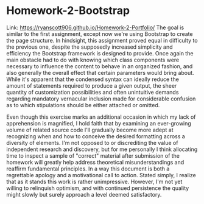 # Homework-2-Bootstrap
Link: https://ryanscott906.github.io/Homework-2-Portfolio/
The goal is similar to the first assignment, except now we're using Bootstrap to create the page structure. In hindsight, this assignment proved equal in difficulty to the previous one, despite the supposedly increased simplicity and efficiency the Bootstrap framework is designed to provide. Once again the main obstacle had to do with knowing which class components were necessary to influence the content to behave in an organized fashion, and also generally the overall effect that certain parameters would bring about. While it's apparent that the condensed syntax can ideally reduce the amount of statements required to produce a given output, the sheer quantity of customization possibilities and often unintuitive demands regarding mandatory vernacular inclusion made for considerable confusion as to which stipulations should be either attached or omitted. 

Even though this exercise marks an additional occasion in which my lack of apprehension is magnified, I hold faith that by examining an ever-growing volume of related source code I'll gradually become more adept at recognizing when and how to conceive the desired formatting across a diversity of elements. I'm not opposed to or discrediting the value of independent research and discovery, but for me personally I think allocating time to inspect a sample of "correct" material after submission of the homework will greatly help address theoretical misunderstandings and reaffirm fundamental principles. In a way this document is both a regrettable apology and a motivational call to action. Stated simply, I realize that as it stands this work is rather unimpressive. However, I'm not yet willing to relinquish optimism, and with continued persistence the quality might slowly but surely approach a level deemed satisfactory. 
